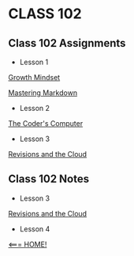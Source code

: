 # CLASS 102

## Class 102 Assignments

- Lesson 1

[Growth Mindset](102_a_1.md)


[Mastering Markdown](102_a_2.md) 


- Lesson 2

[The Coder's Computer](102_a_3.md)

- Lesson 3 

[Revisions and the Cloud](102_a_4.md)

## Class 102 Notes

- Lesson 3

[Revisions and the Cloud](102_class_3_notes.md)

- Lesson 4


[<=== HOME!](README.md)
